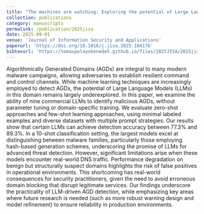 ```yaml
---
title: "The machines are watching: Exploring the potential of Large Language Models for detecting Algorithmically Generated Domains"
collection: publications
category: manuscripts
permalink: /publication/2025jisa
date: 2025-09-01
venue: 'Journal of Information Security and Applications'
paperurl: 'https://doi.org/10.1016/j.jisa.2025.104176'
bibtexurl: 'https://tomaspelayobenedet.github.io/files/2025JISA/2025jisa.bib'
---
```

Algorithmically Generated Domains (AGDs) are integral to many modern malware campaigns, allowing adversaries to establish resilient command and control channels. While machine learning techniques are increasingly employed to detect AGDs, the potential of Large Language Models (LLMs) in this domain remains largely underexplored. In this paper, we examine the ability of nine commercial LLMs to identify malicious AGDs, without parameter tuning or domain-specific training. We evaluate zero-shot approaches and few-shot learning approaches, using minimal labeled examples and diverse datasets with multiple prompt strategies. Our results show that certain LLMs can achieve detection accuracy between 77.3% and 89.3%. In a 10-shot classification setting, the largest models excel at distinguishing between malware families, particularly those employing hash-based generation schemes, underscoring the promise of LLMs for advanced threat detection. However, significant limitations arise when these models encounter real-world DNS traffic. Performance degradation on benign but structurally suspect domains highlights the risk of false positives in operational environments. This shortcoming has real-world consequences for security practitioners, given the need to avoid erroneous domain blocking that disrupt legitimate services. Our findings underscore the practicality of LLM-driven AGD detection, while emphasizing key areas where future research is needed (such as more robust warning design and model refinement) to ensure reliability in production environments.